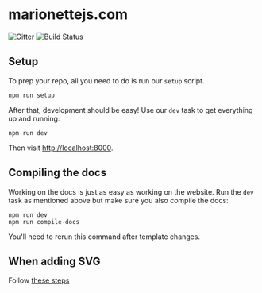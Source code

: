 marionettejs.com
================

[![Gitter](https://badges.gitter.im/Join%20Chat.svg)](https://gitter.im/marionettejs/marionettejs.com?utm_source=badge&utm_medium=badge&utm_campaign=pr-badge&utm_content=badge)
[![Build Status](https://travis-ci.org/marionettejs/marionettejs.com.svg?branch=master)](https://travis-ci.org/marionettejs/marionettejs.com)

## Setup

To prep your repo, all you need to do is run our `setup` script.

    npm run setup

After that, development should be easy! Use our `dev` task to get everything up and running:

    npm run dev

Then visit [http://localhost:8000](http://localhost:8000).

## Compiling the docs

Working on the docs is just as easy as working on the website. Run the `dev` task as mentioned above but make sure you also compile the docs:

    npm run dev
    npm run compile-docs

You'll need to rerun this command after template changes.

## When adding SVG

Follow [these steps](./svg-steps.md)
